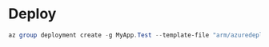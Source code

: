 # Deploy

```powershell
az group deployment create -g MyApp.Test --template-file "arm/azuredeploy.json" --parameters @arm/parameters/dev.parameters.json
```